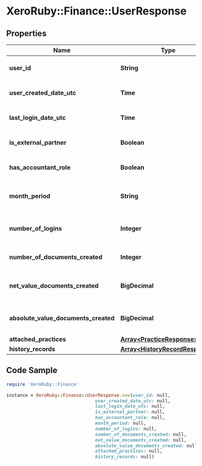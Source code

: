 # XeroRuby::Finance::UserResponse

## Properties

Name | Type | Description | Notes
------------ | ------------- | ------------- | -------------
**user_id** | **String** | The Xero identifier for the user | [optional] 
**user_created_date_utc** | **Time** | Timestamp of user creation. | [optional] 
**last_login_date_utc** | **Time** | Timestamp of user last login | [optional] 
**is_external_partner** | **Boolean** | User is external partner. | [optional] 
**has_accountant_role** | **Boolean** | User has Accountant role. | [optional] 
**month_period** | **String** | Month period in format  yyyy-MM. | [optional] 
**number_of_logins** | **Integer** | Number of times the user has logged in. | [optional] 
**number_of_documents_created** | **Integer** | Number of documents created. | [optional] 
**net_value_documents_created** | **BigDecimal** | Net value of documents created. | [optional] 
**absolute_value_documents_created** | **BigDecimal** | Absolute value of documents created. | [optional] 
**attached_practices** | [**Array&lt;PracticeResponse&gt;**](PracticeResponse.md) |  | [optional] 
**history_records** | [**Array&lt;HistoryRecordResponse&gt;**](HistoryRecordResponse.md) |  | [optional] 

## Code Sample

```ruby
require 'XeroRuby::Finance'

instance = XeroRuby::Finance::UserResponse.new(user_id: null,
                                 user_created_date_utc: null,
                                 last_login_date_utc: null,
                                 is_external_partner: null,
                                 has_accountant_role: null,
                                 month_period: null,
                                 number_of_logins: null,
                                 number_of_documents_created: null,
                                 net_value_documents_created: null,
                                 absolute_value_documents_created: null,
                                 attached_practices: null,
                                 history_records: null)
```


